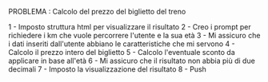 PROBLEMA : Calcolo del prezzo del biglietto del treno

1 - Imposto struttura html per visualizzare il risultato
2 - Creo i prompt per richiedere i km che vuole percorrere l'utente e la sua età
3 - Mi assicuro che i dati inseriti dall'utente abbiano le caratteristiche che mi servono
4 - Calcolo il prezzo intero del biglietto
5 - Calcolo l'eventuale sconto da applicare in base all'età
6 - Mi assicuro che il risultato non abbia più di due decimali
7 - Imposto la visualizzazione del risultato
8 - Push